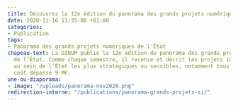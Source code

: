 ```yaml
---
title: Découvrez la 12e édition du panorama des grands projets numériques de l’État
date: 2020-11-16 11:35:00 +01:00
categories:
- Publication
tags:
- Panorama des grands projets numériques de l'État
chapeau-text: La DINUM publie la 12e édition du panorama des grands projets numériques
  de l’État. Comme chaque semestre, il recense et décrit les projets informatiques
  au sein de l’État les plus stratégiques ou sensibles, notamment tous ceux dont le
  coût dépasse 9 M€.
une-ou-diaporama:
- image: "/uploads/panorama-nov2020.png"
redirection-interne: "/publications/panorama-grands-projets-si/"
---
```

